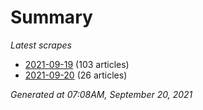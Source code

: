 # Summary
*Latest scrapes*
* [2021-09-19](https://github.com/nuuuwan/news_lk/blob/data/news_lk.2021-09-19.json) (103 articles)
* [2021-09-20](https://github.com/nuuuwan/news_lk/blob/data/news_lk.2021-09-20.json) (26 articles)

*Generated at 07:08AM, September 20, 2021*